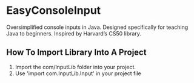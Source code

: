 # EasyConsoleInput
Oversimplified console inputs in Java. Designed specifically for teaching Java to beginners. Inspired by Harvard’s CS50 library.

## How To Import Library Into A Project
1. Import the com/InputLib folder into your project.
2. Use 'import com.InputLib.Input' in your project file
